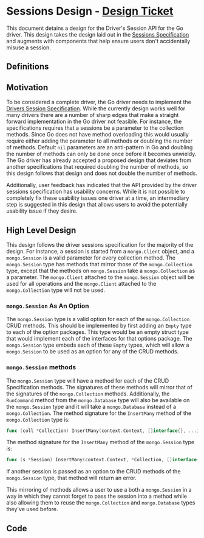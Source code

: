 # Sessions Design - [Design Ticket](https://jira.mongodb.org/browse/GODRIVER-463)
This document detains a design for the Driver's Session API for the Go driver. This design takes the
design laid out in the [Sessions
Specification](https://github.com/mongodb/specifications/blob/master/source/sessions/driver-sessions.rst)
and augments with components that help ensure users don't accidentally misuse a session.

## Definitions
<dl>
</dl>

## Motivation
To be considered a complete driver, the Go driver needs to implement the [Drivers Session
Specification](https://github.com/mongodb/specifications/blob/master/source/sessions/driver-sessions.rst).
While the currently design works well for many drivers there are a number of sharp edges that make a
straight forward implementation in the Go driver not feasible. For instance, the specifications
requires that a sessions be a parameter to the collection methods. Since Go does not have method
overloading this would usually require either adding the parameter to all methods or doubling the
number of methods. Default `nil` parameters are an anti-pattern in Go and doubling the number of
methods can only be done once before it becomes unwieldy. The Go driver has already accepted a
proposed design that deviates from another specifications that required doubling the number of
methods, so this design follows that design and does not double the number of methods.

Additionally, user feedback has indicated that the API provided by the driver sessions specification
has usability concerns. While it is not possible to completely fix these usability issues one driver
at a time, an intermediary step is suggested in this design that allows users to avoid the
potentially usability issue if they desire.

## High Level Design
This design follows the driver sessions specification for the majority of the design. For instance,
a session is started from a `mongo.Client` object, and a `mongo.Session` is a valid parameter for
every collection method. The `mongo.Session` type has methods that mirror those of the
`mongo.Collection` type, except that the methods on `mongo.Session` take a `mongo.Collection` as a
parameter. The `mongo.Client` attached to the `mongo.Session` object will be used for all operations
and the `mongo.Client` attached to the `mongo.Collection` type will not be used.

### `mongo.Session` As An Option
The `mongo.Session` type is a valid option for each of the `mongo.Collection` CRUD methods. This
should be implemented by first adding an `Empty` type to each of the option packages. This type
would be an empty struct type that would implement each of the interfaces for that options package.
The `mongo.Session` type embeds each of these `Empty` types, which will allow a `mongo.Session` to
be used as an option for any of the CRUD methods.

### `mongo.Session` methods
The `mongo.Session` type will have a method for each of the CRUD Specification methods. The
signatures of these methods will mirror that of the signatures of the `mongo.Collection` methods.
Additionally, the `RunCommand` method from the `mongo.Database` type will also be available on the
`mongo.Session` type and it will take a `mongo.Database` instead of a `mongo.Collection`. The method
signature for the `InsertMany` method of the `mongo.Collection` type is:
```go
func (coll *Collection) InsertMany(context.Context, []interface{}, ...insertopt.Many) (*InsertManyResult, error)
```
The method signature for the `InsertMany` method of the `mongo.Session` type is:
```go
func (s *Session) InsertMany(context.Context, *Collection, []interface{}, ...insertopt.Many) (*InsertManyResult, error)
```
If another session is passed as an option to the CRUD methods of the `mongo.Session` type, that
method will return an error.

This mirroring of methods allows a user to use a both a `mongo.Session` in a way in which they
cannot forget to pass the session into a method while also allowing them to reuse the
`mongo.Collection` and `mongo.Database` types they've used before.
## Code
